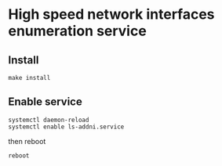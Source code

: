 # High speed network interfaces enumeration service

## Install
```
make install
```

## Enable service
```
systemctl daemon-reload
systemctl enable ls-addni.service
```

then reboot
```
reboot
```
